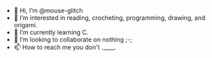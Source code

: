 - 👋 Hi, I’m @mouse-glitch
- 👀 I’m interested in reading, crocheting, programming, drawing, and origami.
- 🌱 I’m currently learning C.
- 💞️ I’m looking to collaborate on nothing ;-;
- 📫 How to reach me you don't .____.

<!---
mouse-glitch/mouse-glitch is a ✨ special ✨ repository because its `README.md` (this file) appears on your GitHub profile.
You can click the Preview link to take a look at your changes.
--->
